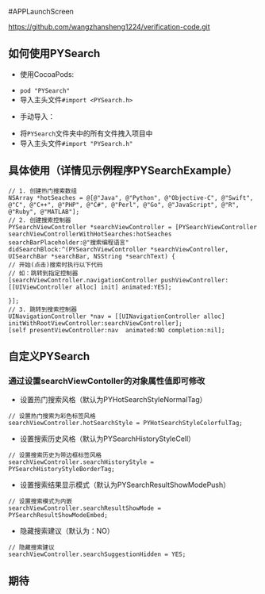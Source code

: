 #APPLaunchScreen


https://github.com/wangzhansheng1224/verification-code.git


## <a id="如何使用PYSearch"></a>如何使用PYSearch
* 使用CocoaPods:
- `pod "PYSearch"`
- 导入主头文件`#import <PYSearch.h>`
* 手动导入：
- 将`PYSearch`文件夹中的所有文件拽入项目中
- 导入主头文件`#import "PYSearch.h"`


## <a id="具体使用（详情见示例程序PYSearchExample）"></a>具体使用（详情见示例程序PYSearchExample）
```objc
// 1. 创建热门搜索数组
NSArray *hotSeaches = @[@"Java", @"Python", @"Objective-C", @"Swift", @"C", @"C++", @"PHP", @"C#", @"Perl", @"Go", @"JavaScript", @"R", @"Ruby", @"MATLAB"];
// 2. 创建搜索控制器
PYSearchViewController *searchViewController = [PYSearchViewController searchViewControllerWithHotSearches:hotSeaches searchBarPlaceholder:@"搜索编程语言" didSearchBlock:^(PYSearchViewController *searchViewController, UISearchBar *searchBar, NSString *searchText) {
// 开始(点击)搜索时执行以下代码
// 如：跳转到指定控制器
[searchViewController.navigationController pushViewController:[[UIViewController alloc] init] animated:YES];

}];
// 3. 跳转到搜索控制器
UINavigationController *nav = [[UINavigationController alloc] initWithRootViewController:searchViewController];
[self presentViewController:nav  animated:NO completion:nil];

```



## <a id="自定义PYSearch"></a>自定义PYSearch

### 通过设置searchViewContoller的对象属性值即可修改

* 设置热门搜索风格（默认为PYHotSearchStyleNormalTag）
```objc
// 设置热门搜索为彩色标签风格
searchViewController.hotSearchStyle = PYHotSearchStyleColorfulTag;
```

* 设置搜索历史风格（默认为PYSearchHistoryStyleCell）
```objc
// 设置搜索历史为带边框标签风格
searchViewController.searchHistoryStyle = PYSearchHistoryStyleBorderTag;
```

* 设置搜索结果显示模式（默认为PYSearchResultShowModePush）
```objc
// 设置搜索模式为内嵌
searchViewController.searchResultShowMode = PYSearchResultShowModeEmbed;
```

* 隐藏搜索建议（默认为：NO）
```objc
// 隐藏搜索建议
searchViewController.searchSuggestionHidden = YES;
```

## <a id="期待"></a>期待
